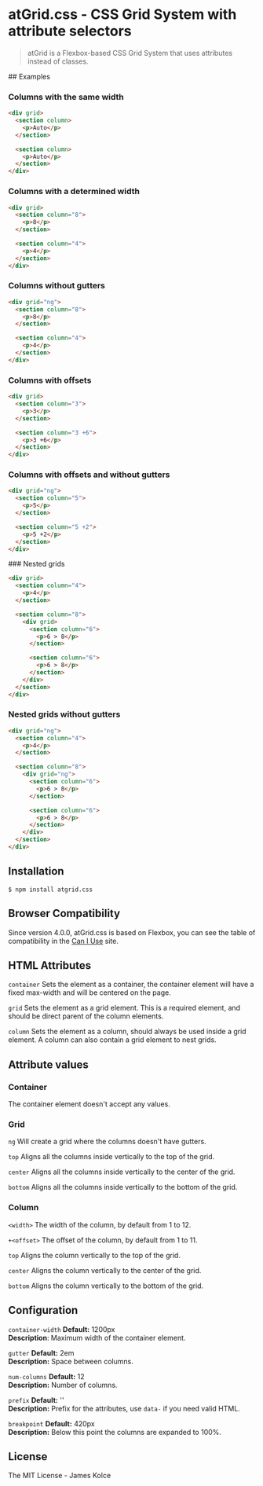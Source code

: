 # atGrid.css - CSS Grid System with attribute selectors

> atGrid is a Flexbox-based CSS Grid System that uses attributes instead of classes.

## Examples

### Columns with the same width

```HTML 
<div grid>
  <section column>
    <p>Auto</p>
  </section>

  <section column>
    <p>Auto</p>
  </section>
</div>
```

### Columns with a determined width

```HTML
<div grid>
  <section column="8">
    <p>8</p>
  </section>

  <section column="4">
    <p>4</p>
  </section>
</div>
```

### Columns without gutters

```HTML
<div grid="ng">
  <section column="8">
    <p>8</p>
  </section>

  <section column="4">
    <p>4</p>
  </section>
</div>
```

### Columns with offsets

```HTML
<div grid>
  <section column="3">
    <p>3</p>
  </section>

  <section column="3 +6">
    <p>3 +6</p>
  </section>
</div>
```

### Columns with offsets and without gutters

```HTML
<div grid="ng">
  <section column="5">
    <p>5</p>
  </section>

  <section column="5 +2">
    <p>5 +2</p>
  </section>
</div>
```

### Nested grids

```HTML
<div grid>
  <section column="4">
    <p>4</p>
  </section>

  <section column="8">
    <div grid>
      <section column="6">
        <p>6 > 8</p>
      </section>

      <section column="6">
        <p>6 > 8</p>
      </section>
    </div>
  </section>
</div>
```

### Nested grids without gutters

```HTML
<div grid="ng">
  <section column="4">
    <p>4</p>
  </section>

  <section column="8">
    <div grid="ng">
      <section column="6">
        <p>6 > 8</p>
      </section>

      <section column="6">
        <p>6 > 8</p>
      </section>
    </div>
  </section>
</div>
``` 


## Installation

```
$ npm install atgrid.css
```

## Browser Compatibility

Since version 4.0.0, atGrid.css is based on Flexbox, you can see the table of compatibility in the [Can I Use](http://caniuse.com/#feat=flexbox) site.


## HTML Attributes

`container`
Sets the element as a container, the container element will have a fixed max-width and will be centered on the page.

`grid`
Sets the element as a grid element. This is a required element, and should be direct parent of the column elements.

`column`
Sets the element as a column, should always be used inside a grid element. A column can also contain a grid element to nest grids.

## Attribute values

### Container

The container element doesn't accept any values.

### Grid

`ng`
Will create a grid where the columns doesn't have gutters.

`top`
Aligns all the columns inside vertically to the top of the grid.

`center`
Aligns all the columns inside vertically to the center of the grid.

`bottom`
Aligns all the columns inside vertically to the bottom of the grid.


### Column

`<width>`
The width of the column, by default from 1 to 12.

`+<offset>`
The offset of the column, by default from 1 to 11.

`top`
Aligns the column vertically to the top of the grid.

`center`
Aligns the column vertically to the center of the grid.

`bottom`
Aligns the column vertically to the bottom of the grid.


## Configuration

`container-width`
**Default:** 1200px <br>
**Description**: Maximum width of the container element.

`gutter`
**Default:** 2em <br>
**Description:** Space between columns.

`num-columns`
**Default:** 12 <br>
**Description:** Number of columns.

`prefix`
**Default:** '' <br>
**Description:** Prefix for the attributes, use `data-` if you need valid HTML.

`breakpoint`
**Default:** 420px <br>
**Description:** Below this point the columns are expanded to 100%.


## License

The MIT License - James Kolce
